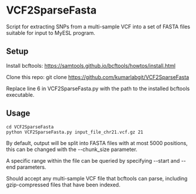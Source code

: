 # VCF2SparseFasta #

Script for extracting SNPs from a multi-sample VCF into a set of FASTA files suitable for input to MyESL program.

## Setup ##

Install bcftools: https://samtools.github.io/bcftools/howtos/install.html

Clone this repo:
	git clone https://github.com/kumarlabgit/VCF2SparseFasta

Replace line 6 in VCF2SparseFasta.py with the path to the installed bcftools executable.



## Usage ##

	cd VCF2SparseFasta
	python VCF2SparseFasta.py input_file_chr21.vcf.gz 21

By default, output will be split into FASTA files with at most 5000 positions, this can be changed with the --chunk_size parameter.

A specific range within the file can be queried by specifying --start and --end parameters.

Should accept any multi-sample VCF file that bcftools can parse, including gzip-compressed files that have been indexed.
